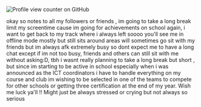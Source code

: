 ![Profile view counter on GitHub](https://komarev.com/ghpvc/?username=PromiseEverlasting&color=e7d195&style=for-the-badge&label=(ˉ﹃ˉ))

okay so notes to all my followers or friends , im going to take a long break limit my screentime cause im going for achievements on school again, i want to get back to my track where i always left soooo you'll see me in offline mode mostly but still sits around areas
will sometimes go sit with my friends but im always afk extremely busy so dont expect me to have a long chat except if im not too busy, friends and others can still sit with me without asking:D, tbh i wasnt really planning to take a long break but short , but since im
starting to be active in school especially when i was announced as the ICT coordinators i have to handle everything on my course and club im wishing to be selected in one of the teams to compete for other schools or getting three certification at the end of my year. Wish me luck ya'll !! Might just be always stressed or crying but not always so serious 

















